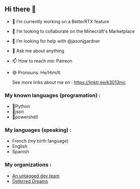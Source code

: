 ## Hi there 👋

- 🔭 I’m currently working on a BetterRTX feature
- 👯 I’m looking to collaborate on the Minecraft's Marketplace
- 🤔 I’m looking for help with @jasonjgardner
- 💬 Ask me about anything
- 📫 How to reach me: Patreon
- 😄 Pronouns: He/Him/It

  See more links about me on : https://linktr.ee/k3013mc
### My known languages (programation) :
- 🥇Python
- 🥈json
- 🥉powershell
### My languages (speaking) :
- French (my birth language)
- English
- Spanish
### My organizations :
- [An untagged dev team](https://github.com/An-untagged-dev-team)
- [Deferred Dreams](https://github.com/Deferred-Dreams)
